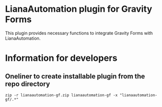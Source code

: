 # LianaAutomation plugin for Gravity Forms

This plugin provides necessary functions to integrate Gravity Forms with LianaAutomation.


# Information for developers #

## Oneliner to create installable plugin from the repo directory
```
zip -r lianaautomation-gf.zip lianaautomation-gf -x "lianaautomation-gf/.*"
```
